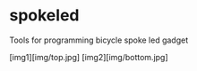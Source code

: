 spokeled
========

Tools for programming bicycle spoke led gadget

[img1][img/top.jpg]
[img2][img/bottom.jpg]
